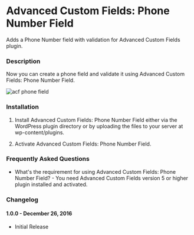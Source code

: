 # Advanced Custom Fields: Phone Number Field
Adds a Phone Number field with validation for Advanced Custom Fields plugin.

### Description ###
Now you can create a phone field and validate it using Advanced Custom Fields: Phone Number Field.

![acf phone field](https://raw.githubusercontent.com/jainnidhi/gf-shortcode/master/screenshot-1.png)

### Installation ###

1. Install Advanced Custom Fields: Phone Number Field either via the WordPress plugin directory or by uploading the files to your server at wp-content/plugins.

2. Activate Advanced Custom Fields: Phone Number Field.

### Frequently Asked Questions ###
*   What's the requirement for using Advanced Custom Fields: Phone Number Field? - You need Advanced Custom Fields version 5 or higher plugin installed and activated.

### Changelog ###

#### 1.0.0 - December 26, 2016 ####
*   Initial Release
